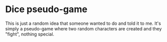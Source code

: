 # Dice pseudo-game

This is just a random idea that someone wanted to do and told it to me. It's simply a pseudo-game where two random characters are created and they "fight", nothing special.
